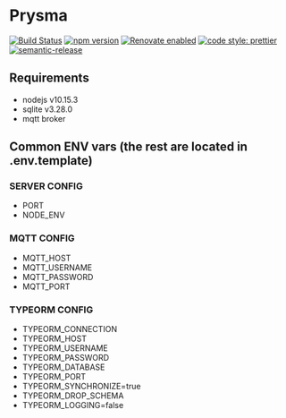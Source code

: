 # Prysma

[![Build Status](https://travis-ci.org/Rooknj/prysma.svg?branch=master)](https://travis-ci.org/Rooknj/prysma)
[![npm version](https://badge.fury.io/js/prysma.svg)](https://badge.fury.io/js/prysma)
[![Renovate enabled](https://img.shields.io/badge/renovate-enabled-brightgreen.svg)](https://renovatebot.com/)
[![code style: prettier](https://img.shields.io/badge/code_style-prettier-ff69b4.svg?style=flat-square)](https://github.com/prettier/prettier)
[![semantic-release](https://img.shields.io/badge/%20%20%F0%9F%93%A6%F0%9F%9A%80-semantic--release-e10079.svg)](https://github.com/semantic-release/semantic-release)

## Requirements

- nodejs v10.15.3
- sqlite v3.28.0
- mqtt broker

## Common ENV vars (the rest are located in .env.template)

### SERVER CONFIG

- PORT
- NODE_ENV

### MQTT CONFIG
- MQTT_HOST
- MQTT_USERNAME
- MQTT_PASSWORD
- MQTT_PORT

### TYPEORM CONFIG

- TYPEORM_CONNECTION
- TYPEORM_HOST
- TYPEORM_USERNAME
- TYPEORM_PASSWORD
- TYPEORM_DATABASE
- TYPEORM_PORT
- TYPEORM_SYNCHRONIZE=true
- TYPEORM_DROP_SCHEMA
- TYPEORM_LOGGING=false
